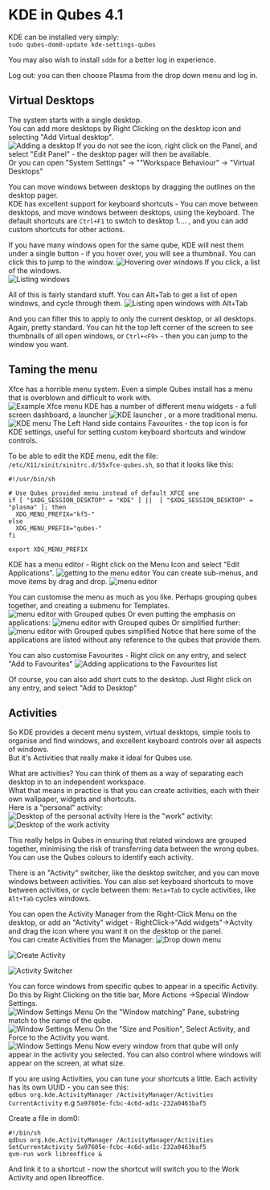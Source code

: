 # KDE in Qubes 4.1
KDE can be installed very simply:  
`sudo qubes-dom0-update kde-settings-qubes`

You may also wish to install `sddm` for a better log in experience.

Log out: you can then choose Plasma from the drop down menu and log in.

## Virtual Desktops
The system starts with a single desktop.  
You can add more desktops by Right Clicking on the desktop icon and selecting "Add Virtual desktop".  
![Adding a desktop](Images/desktops.png)
If you do not see the icon, right click on the Panel, and select "Edit Panel" - the desktop pager will then be available.  
Or you can open "System Settings" -> ""Workspace Behaviour" -> "Virtual Desktops"


You can move windows between desktops by dragging the outlines on the desktop pager.  
KDE has excellent support for keyboard shortcuts - You can move between desktops, and move windows between desktops, using the keyboard.
The default shortcuts are `Ctrl+F1` to switch to desktop 1....  , and you can add custom shortcuts for other actions.

If you have many windows open for the same qube,
KDE will nest them under a single button - if you hover over, you will see a thumbnail.
You can click this to jump to the window.
![Hovering over windows](Images/kde1.png)
If you click, a list of the windows.  
![Listing windows](Images/kde2.png)

All of this is fairly standard stuff.
You can Alt+Tab to get a list of open windows, and cycle through them.
![Listing open windows with Alt+Tab](Images/kde3.png)

And you can filter this to apply to only the current desktop, or all desktops.
Again, pretty standard.
You can hit the top left corner of the screen to see thumbnails of all open windows, or `Ctrl+<F9>` - then you can jump to the window you want.

## Taming the menu
Xfce has a horrible menu system.
Even a simple Qubes install has a menu that is overblown and difficult to work with.  
![Example Xfce menu](Images/xfce_menu.png)
KDE has a number of different menu widgets - a full screen dashboard, a launcher
![KDE launcher](Images/kde_menu.png)
, or a more traditional menu.
![KDE menu](Images/kde_menu2.png)
The Left Hand side contains Favourites - the top icon is for KDE settings, useful for setting custom keyboard shortcuts and window controls.

To be able to edit the KDE menu, edit the file:  
`/etc/X11/xinit/xinitrc.d/55xfce-qubes.sh`, so that it
looks like this:  
```
#!/usr/bin/sh

# Use Qubes provided menu instead of default XFCE one
if [ "$XDG_SESSION_DESKTOP" = "KDE" ] ||  [ "$XDG_SESSION_DESKTOP" = "plasma" ]; then
  XDG_MENU_PREFIX="kf5-"
else
  XDG_MENU_PREFIX="qubes-"
fi

export XDG_MENU_PREFIX
```


KDE has a menu editor - Right click on the Menu Icon and select "Edit Applications".
![getting to the menu editor](Images/kde_menu3.png)
You can create sub-menus, and move items by drag and drop.
![menu editor](Images/kde_menu4.png)

You can customise the menu as much as you like.
Perhaps grouping qubes together, and creating a submenu for Templates.
![menu editor with Grouped qubes](Images/kde_menu5.png)
Or even putting the emphasis on applications:
![menu editor with Grouped qubes](Images/kde_menu6.png)
Or simplified further:
![menu editor with Grouped qubes simplified](Images/kde_menu7.png)
Notice that here some of the applications are listed without any reference to the qubes that provide them.

You can also customise Favourites - Right click on any entry, and select "Add to Favourites"
![Adding applications to the Favourites list](Images/kde_menu8.png)

Of course, you can also add short cuts to the desktop. Just Right click on any entry, and select "Add to Desktop"

## Activities
So KDE provides a decent menu system, virtual desktops, simple tools to organise and find windows, and excellent keyboard controls over all aspects of windows.  
But it's Activities that really make it ideal for Qubes use.

What are activities? You can think of them as a way of separating each desktop in to an independent workspace.  
What that means in practice is that you can create activities, each with their own wallpaper, widgets and shortcuts.  
Here is a "personal" activity:  
![Desktop of the personal activity ](Images/kde5.png)
Here is the "work" activity:  
![Desktop of the work activity ](Images/kde6.png)

This really helps in Qubes in ensuring that related windows are grouped together, minimising the risk of transferring data between the wrong qubes.
You can use the Qubes colours to identify each activity.

There is an "Activity" switcher, like the desktop switcher, and you can move windows between activities.
You can also set keyboard shortcuts to move between activities, or cycle between them: `Meta+Tab` to cycle activities, like `Alt+Tab` cycles windows.

You can open the Activity Manager from the Right-Click Menu on the desktop, or add an "Activity" widget - RightClick->"Add widgets"->Actvity and drag the icon where you want it on the desktop or the panel.  
You can create Activities from the Manager:
![Drop down menu ](Images/Activity_menu.png)

![Create Activity](Images/Activity_menu3.png)

![Activity Switcher](Images/kde4.png)

You can force windows from specific qubes to appear in a specific Activity.
Do this by Right Clicking on the title bar, More Actions ->Special Window Settings.  
![Window Settings Menu](Images/kde7.png)
On the "Window matching" Pane, substring match to the name of the qube.  
![Window Settings Menu](Images/kde8.png)
On the "Size and Position", Select Activity, and Force to the Activity you want.  
![Window Settings Menu](Images/kde9.png)
Now every window from that qube will only appear in the activity you selected.
You can also control where windows will appear on the screen, at what size.

If you are using Activities, you can tune your shortcuts a little.
Each activity has its own UUID - you can see this:  
`qdbus org.kde.ActivityManager /ActivityManager/Activities  CurrentActivity`
e.g `5a97605e-fcbc-4c6d-ad1c-232a0463baf5`

Create a file in dom0:
```
#!/bin/sh
qdbus org.kde.ActivityManager /ActivityManager/Activities  SetCurrentActivity 5a97605e-fcbc-4c6d-ad1c-232a0463baf5
qvm-run work libreoffice &
```
And link it to a shortcut - now the shortcut will switch you to the Work Activity and open libreoffice.



